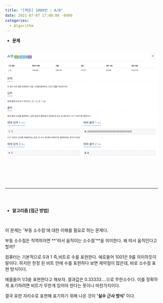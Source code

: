 ```yaml
---
title: "[백준] 1008번 : A/B"
date: 2021-07-07 17:00:00 -0400
categories: 
  - Algorithm
---
```

* **문제**
<br><br>

![백준_1008번](https://github.com/idkim97/idkim97.github.io/blob/master/img/1008.jpg?raw=true)

<br><br><br><br>

***

<br><br>

* **알고리즘 [접근 방법]**

<br>

이 문제는 '부동 소수점'에 대한 이해를 필요로 하는 문제다.  

부동 소수점은 직역하자면 **'떠서 움직이는 소수점'**을 의미한다. 왜 떠서 움직인다고 할까?  

컴퓨터는 기본적으로 0과 1 즉,비트로 수를 표현한다. 예로들어 1001은 9를 의미하듯이 말이다. 하지만 한정 된 비트 안에 수를 표현하다 보면 제약점이 많은데,
바로 소수점 표현 방식이다.  

예를들어 1/3을 표현한다고 해보자. 결과값은 0.33333....으로 무한소수다. 이를 정확하게 표기하려면 비트가 무한개 있어야 한다는 뜻이나 마찬가지이다.  

결국 유한 자리수로 표현해 표기하기 위해 나온 것이 **'실수 근사 방식'** 이다.